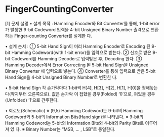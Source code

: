# FingerCountingConverter

[1] 문제 설명
• 설계 목적 : Hamming Encoder와 Bit Converter를 통해, 1-bit error가 발생한 9-bit Codeword
입력을 4-bit Unsigned Binary Number 출력으로 변환하는 Finger-counting Converter를 설계한
다.

• 설계 순서 :
① 5-bit Hand Sign이 미리 Hamming Encoder로 Encoding 된 9-bit Hamming Codeword(with
1-bit error)를 입력으로 받는다.
② 신호로 받은 9-bit Codeword를 Hamming Decoder로 입력받은 후, Decoding 한다.
③ Hamming Decoder에서 Error Correcting 된 5-bit Hand Sign을 Unsigned Binary Converter
에 입력으로 넣는다.
④ Converter를 통해 입력으로 받은 5-bit Hand Sign을 4-bit Unsigned Binary Number로 변환한
다.

• 5-bit Hand Sign
각 손가락마다 1-bit씩 H[4], H[3], H[2], H[1], H[0]을 정해놓는다(약지부터 오른쪽으로). 값은 손가락
이 접혔을 경우(Folded) ‘0’으로, 펴있을 경우(Unfolded) ‘1’으로 간주한다.

• 회로도(Schematic)
※ (9,5) Hamming Codeword는 9-bit의 Hamming Codeword와 5-bit의 Information Bits(Hand
sign)을 나타낸다.
※ 9-bit의 Hamming Codeword는 5-bit의 Information Bits와 4-bit의 Parity Bits로 이루어져 있
다.
※ Binary Number는 “MSB, ... , LSB”로 통일한다.
